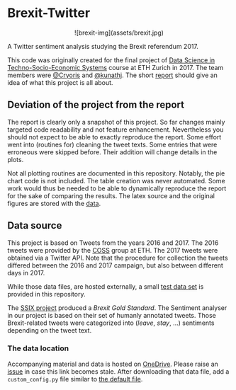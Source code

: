 # Brexit-Twitter

<p align="center">
![brexit-img](assets/brexit.jpg)
</p>

A Twitter sentiment analysis studying the Brexit referendum 2017.

This code was originally created for the final project of [Data Science in Techno-Socio-Economic Systems](http://www.vorlesungsverzeichnis.ethz.ch/Vorlesungsverzeichnis/lerneinheit.view?lang=en&lerneinheitId=113553&semkez=2017S&ansicht=KATALOGDATEN&) course at ETH Zurich in 2017.
The team members were [@Cryoris](https://github.com/Cryoris) and [@kunathj](https://github.com/kunathj).
The short [report](BrexitPaper_29-05-2017.pdf) should give an idea of what this project is all about.

## Deviation of the project from the report

The report is clearly only a snapshot of this project.
So far changes mainly targeted code readability and not feature enhancement.
Nevertheless you should not expect to be able to exactly reproduce the report.
Some effort went into (routines for) cleaning the tweet texts.
Some entries that were erroneous were skipped before.
Their addition will change details in the plots.

Not all plotting routines are documented in this repository.
Notably, the pie chart code is not included.
The table creation was never automated.
Some work would thus be needed to be able to dynamically reproduce the report for the sake of comparing the results.
The latex source and the original figures are stored with the [data](#the-data-location).

## Data source

This project is based on Tweets from the years 2016 and 2017.
The 2016 tweets were provided by the [COSS](https://coss.ethz.ch/) group at ETH.
The 2017 tweets were obtained via a Twitter API.
Note that the procedure for collection the tweets differed between the 2016 and 2017 campaign, but also between different days in 2017.

While those data files, are hosted externally, a small [test data set](test_data/test_tweets.csv) is provided in this repository.

The [SSIX project](https://bitbucket.org/ssix-project/brexit-gold-standard/src/master/#markdown-header-dataset) produced a _Brexit Gold Standard_.
The Sentiment analyser in our project is based on their set of humanly annotated tweets.
Those Brexit-related tweets were categorized into (_leave_, _stay_, ...) sentiments depending on the tweet text.

### The data location

Accompanying material and data is hosted on [OneDrive](https://1drv.ms/f/s!AkdwqUOfP6nWhIkfNyqrBu0hNY2bmw).
Please raise an [issue](https://github.com/kunathj/Brexit-Twitter/issues) in case this link becomes stale.
After downloading that data file, add a `custom_config.py` file similar to [the default file](TweetAnalyzer/config/default_config.py).
